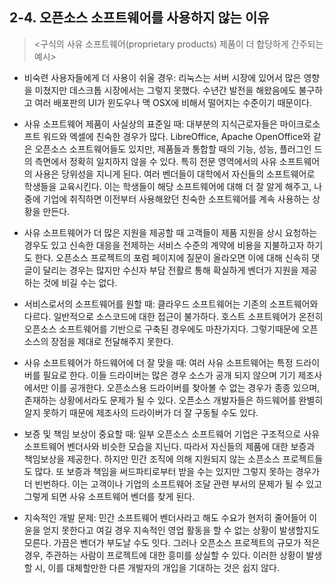 ## 2-4. 오픈소스 소프트웨어를 사용하지 않는 이유
> <구식의 사유 소프트웨어(proprietary products) 제품이 더 합당하게 간주되는 예시>

* 비숙련 사용자들에게 더 사용이 쉬울 경우:
 리눅스는 서버 시장에 있어서 많은 영향을 미쳤지만 데스크톱 시장에서는 그렇지 못했다. 수년간 발전을 해왔음에도 불구하고 여러 배포판의 UI가 윈도우나 맥 OSX에 비해서 떨어지는 수준이기 때문이다.

* 사유 소프트웨어 제품이 사실상의 표준일 때:
 대부분의 지식근로자들은 마이크로소프트 워드와 엑셀에 친숙한 경우가 많다. LibreOffice, Apache OpenOffice와 같은 오픈소스 소프트웨어들도 있지만, 제품들과 통합할 때의 기능, 성능, 플러그인 드의 측면에서 정확히 일치하지 않을 수 있다. 특히 전문 영역에서의 사유 소프트웨어의 사용은 당위성을 지니게 된다. 여러 벤더들이 대학에서 자신들의 소프트웨어로 학생들을 교육시킨다. 이는 학생들이 해당 소프트웨어에 대해 더 잘 알게 해주고, 나중에 기업에 취직하면 이전부터 사용해왔던 친숙한 소프트웨어를 계속 사용하는 상황을 만든다.

* 사유 소프트웨어가 더 많은 지원을 제공할 때
 고객들이 제품 지원을 상시 요청하는 경우도 있고 신속한 대응을 전제하는 서비스 수준의 계약에 비용을 지불하고자 하기도 한다. 오픈소스 프로젝트의 포럼 페이지에 질문이 올라오면 이에 대해 신속히 댓글이 달리는 경우는 많지만 수신자 부담 전활르 통해 확실하게 벤더가 지원을 제공하는 것에 비길 수는 없다.

* 서비스로서의 소프트웨어를 원할 때:
 클라우드 소프트웨어는 기존의 소프트웨어와 다르다. 일반적으로 소스코드에 대한 접근이 불가하다. 호스트 소프트웨어가 온전히 오픈소스 소프트웨어를 기반으로 구축된 경우에도 마찬가지다. 그렇기때문에 오픈소스의 장점을 제대로 전달해주지 못한다.

* 사유 소프트웨어가 하드웨어에 더 잘 맞을 때:
 여러 사유 소프트웨어는 특정 드라이버를 필요로 한다. 이들 드라이버는 많은 경우 소스가 공개 되지 않으며 기기 제조사에서만 이를 공개한다. 오픈소스용 드라이버를 찾아볼 수 없는 경우가 종종 있으며, 존재하는 상황에서라도 문제가 될 수 있다. 오픈소스 개발자들은 하드웨어를 완별히 알지 못하기 때문에 제조사의 드라이버가 더 잘 구동될 수도 있다.

* 보증 및 책임 보상이 중요할 때:
 일부 오픈소스 소프트웨어 기업은 구조적으로 사유 소프트웨어 벤더사와 비슷한 모습을 지닌다. 따라서 자신들의 제품에 대한 보증과 책임보상을 제공한다. 하지만 민간 조직에 의해 지원되지 않는 소픈소스 프로젝트들도 많다. 또 보증과 책임을 써드파티로부터 받을 수는 있지만 그렇지 못하는 경우가 더 빈번하다. 이는 고객이나 기업의 소프트웨어 조달 관련 부서의 문제가 될 수 있고 그렇게 되면 사유 소프트웨어 벤더를 찾게 된다.

* 지속적인 개발 문제:
 민간 소프트웨어 벤더사라고 해도 수요가 현저히 줄어들어 이윤을 얻지 못한다고 여길 경우 지속적인 영업 활동을 할 수 없는 상황이 발생할지도 모른다. 가끔은 벤더가 부도날 수도 잇다. 그러나 오픈소스 프로젝트의 규모가 적은 경우, 주관하는 사람이 프로젝트에 대한 흥미를 상실할 수 있다. 이러한 상황이 발생할 시, 이를 대체할만한 다른 개발자의 개입을 기대하는 것은 쉽지 않다.
